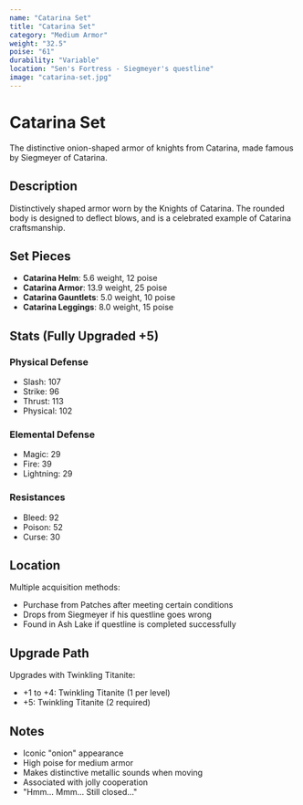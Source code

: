 ```yaml
---
name: "Catarina Set"
title: "Catarina Set"
category: "Medium Armor"
weight: "32.5"
poise: "61"
durability: "Variable"
location: "Sen's Fortress - Siegmeyer's questline"
image: "catarina-set.jpg"
---
```


# Catarina Set

The distinctive onion-shaped armor of knights from Catarina, made famous by Siegmeyer of Catarina.

## Description

Distinctively shaped armor worn by the Knights of Catarina. The rounded body is designed to deflect blows, and is a celebrated example of Catarina craftsmanship.

## Set Pieces

- **Catarina Helm**: 5.6 weight, 12 poise
- **Catarina Armor**: 13.9 weight, 25 poise
- **Catarina Gauntlets**: 5.0 weight, 10 poise
- **Catarina Leggings**: 8.0 weight, 15 poise

## Stats (Fully Upgraded +5)

### Physical Defense
- Slash: 107
- Strike: 96
- Thrust: 113
- Physical: 102

### Elemental Defense
- Magic: 29
- Fire: 39
- Lightning: 29

### Resistances
- Bleed: 92
- Poison: 52
- Curse: 30

## Location

Multiple acquisition methods:
- Purchase from Patches after meeting certain conditions
- Drops from Siegmeyer if his questline goes wrong
- Found in Ash Lake if questline is completed successfully

## Upgrade Path

Upgrades with Twinkling Titanite:
- +1 to +4: Twinkling Titanite (1 per level)
- +5: Twinkling Titanite (2 required)

## Notes

- Iconic "onion" appearance
- High poise for medium armor
- Makes distinctive metallic sounds when moving
- Associated with jolly cooperation
- "Hmm... Mmm... Still closed..."